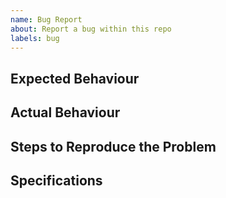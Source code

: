 ```yaml
---
name: Bug Report
about: Report a bug within this repo
labels: bug
---
```

## Expected Behaviour
<!--- What should happen? -->


## Actual Behaviour
<!--- What happens instead? -->


## Steps to Reproduce the Problem
<!--- What steps can we take/code can we run to reproduce this issue?  Any links to live examples are also great! -->


## Specifications
<!--- Information on your environment should go here (e.g. Node 10.16.3, Ubuntu 18.04, etc.) -->

